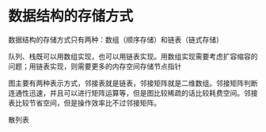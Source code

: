 # 数据结构的存储方式

数据结构的存储方式只有两种：数组（顺序存储）和链表（链式存储）

队列、栈既可以用数组实现，也可以用链表实现。用数组实现需要考虑扩容缩容的问题；用链表实现，则需要更多的内存空间存储节点指针

图主要有两种表示方式，邻接表就是链表，邻接矩阵就是二维数组。邻接矩阵判断连通性迅速，并且可以进行矩阵运算等，但是图比较稀疏的话比较耗费空间。邻接表比较节省空间，但是操作效率比不过邻接矩阵。

散列表